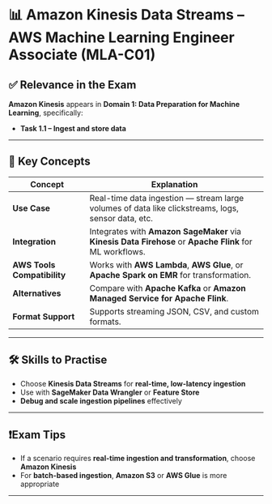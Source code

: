 # 📊 Amazon Kinesis Data Streams – AWS Machine Learning Engineer Associate (MLA-C01)

## ✅ Relevance in the Exam

**Amazon Kinesis** appears in **Domain 1: Data Preparation for Machine Learning**, specifically:

- **Task 1.1 – Ingest and store data**

---

## 🧠 Key Concepts

| Concept               | Explanation |
|------------------------|-------------|
| **Use Case**           | Real-time data ingestion — stream large volumes of data like clickstreams, logs, sensor data, etc. |
| **Integration**        | Integrates with **Amazon SageMaker** via **Kinesis Data Firehose** or **Apache Flink** for ML workflows. |
| **AWS Tools Compatibility** | Works with **AWS Lambda**, **AWS Glue**, or **Apache Spark on EMR** for transformation. |
| **Alternatives**       | Compare with **Apache Kafka** or **Amazon Managed Service for Apache Flink**. |
| **Format Support**     | Supports streaming JSON, CSV, and custom formats. |

---

## 🛠️ Skills to Practise

- Choose **Kinesis Data Streams** for **real-time, low-latency ingestion**
- Use with **SageMaker Data Wrangler** or **Feature Store**
- **Debug and scale ingestion pipelines** effectively

---

## ❗️Exam Tips

- If a scenario requires **real-time ingestion and transformation**, choose **Amazon Kinesis**
- For **batch-based ingestion**, **Amazon S3** or **AWS Glue** is more appropriate

---
